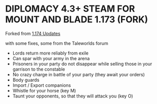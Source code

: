 # DIPLOMACY 4.3+ STEAM FOR MOUNT AND BLADE 1.173  (FORK)

Forked from 
[1.174 Updates](https://steamcommunity.com/workshop/filedetails/discussion/285119009/451850849180281143/)

with some fixes, some from the Taleworlds forum

* Lords return more reliably from exile
* Can spar with your army in the arena
* Prisoners in your party do not disappear while selling those in your garrison to the constable
* No crazy charge in battle of your party (they await your orders)
* Body guards
* Import / Export companions
* Whistle for your horse (key M)
* Taunt your opponents, so that they will attack you (key O)